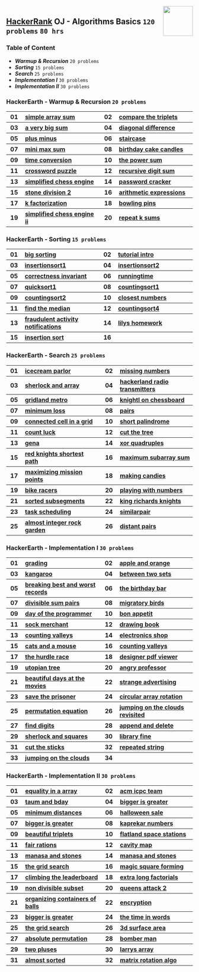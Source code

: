 <img align="right" width="80" src="https://github.com/cs-MohamedAyman/Problem-Solving-Training/blob/master/online-judges-logos/hackerrank.jpg">

## [HackerRank](https://www.hackerrank.com/) OJ - Algorithms Basics `120 problems` `80 hrs`

### Table of Content

- ***Warmup & Recursion*** `20 problems`
- ***Sorting*** `15 problems`
- ***Search*** `25 problems`
- ***Implementation I*** `30 problems`
- ***Implementation II*** `30 problems`

### HackerEarth - Warmup & Recursion `20 problems`

<table>
    <tbody>
        <tr>
            <th align="center" width="50px">01</th><th align="left" width="550px"><a href="https://www.hackerrank.com/challenges/simple-array-sum/problem">simple array sum</a></th>
            <th align="center" width="50px">02</th><th align="left" width="550px"><a href="https://www.hackerrank.com/challenges/compare-the-triplets/problem">compare the triplets</a></th>
        </tr>
        <tr>
            <th align="center" width="50px">03</th><th align="left" width="550px"><a href="https://www.hackerrank.com/challenges/a-very-big-sum/problem">a very big sum</a></th>
            <th align="center" width="50px">04</th><th align="left" width="550px"><a href="https://www.hackerrank.com/challenges/diagonal-difference/problem">diagonal difference</a></th>
        </tr>
        <tr>
            <th align="center" width="50px">05</th><th align="left" width="550px"><a href="https://www.hackerrank.com/challenges/plus-minus/problem">plus minus</a></th>
            <th align="center" width="50px">06</th><th align="left" width="550px"><a href="https://www.hackerrank.com/challenges/staircase/problem">staircase</a></th>
        </tr>
        <tr>
            <th align="center" width="50px">07</th><th align="left" width="550px"><a href="https://www.hackerrank.com/challenges/mini-max-sum/problem">mini max sum</a></th>
            <th align="center" width="50px">08</th><th align="left" width="550px"><a href="https://www.hackerrank.com/challenges/birthday-cake-candles/problem">birthday cake candles</a></th>
        </tr>
        <tr>
            <th align="center" width="50px">09</th><th align="left" width="550px"><a href="https://www.hackerrank.com/challenges/time-conversion/problem">time conversion</a></th>
            <th align="center" width="50px">10</th><th align="left" width="550px"><a href="https://www.hackerrank.com/challenges/the-power-sum/problem">the power sum</a></th>
        </tr>
        <tr>
            <th align="center" width="50px">11</th><th align="left" width="550px"><a href="https://www.hackerrank.com/challenges/crossword-puzzle/problem">crossword puzzle</a></th>
            <th align="center" width="50px">12</th><th align="left" width="550px"><a href="https://www.hackerrank.com/challenges/recursive-digit-sum/problem">recursive digit sum</a></th>
        </tr>
        <tr>
            <th align="center" width="50px">13</th><th align="left" width="550px"><a href="https://www.hackerrank.com/challenges/simplified-chess-engine/problem">simplified chess engine</a></th>
            <th align="center" width="50px">14</th><th align="left" width="550px"><a href="https://www.hackerrank.com/challenges/password-cracker/problem">password cracker</a></th>
        </tr>
        <tr>
            <th align="center" width="50px">15</th><th align="left" width="550px"><a href="https://www.hackerrank.com/challenges/stone-division-2/problem">stone division 2</a></th>
            <th align="center" width="50px">16</th><th align="left" width="550px"><a href="https://www.hackerrank.com/challenges/arithmetic-expressions/problem">arithmetic expressions</a></th>
        </tr>
        <tr>
            <th align="center" width="50px">17</th><th align="left" width="550px"><a href="https://www.hackerrank.com/challenges/k-factorization/problem">k factorization</a></th>
            <th align="center" width="50px">18</th><th align="left" width="550px"><a href="https://www.hackerrank.com/challenges/bowling-pins/problem">bowling pins</a></th>
        </tr>
        <tr>
            <th align="center" width="50px">19</th><th align="left" width="550px"><a href="https://www.hackerrank.com/challenges/simplified-chess-engine-ii/problem">simplified chess engine ii</a></th>
            <th align="center" width="50px">20</th><th align="left" width="550px"><a href="https://www.hackerrank.com/challenges/repeat-k-sums/problem">repeat k sums</a></th>
        </tr>
    </tbody>
</table>

### HackerEarth - Sorting `15 problems`

<table>
    <tbody>
        <tr>
            <th align="center" width="50px">01</th><th align="left" width="550px"><a href="https://www.hackerrank.com/challenges/big-sorting/problem">big sorting</a></th>
            <th align="center" width="50px">02</th><th align="left" width="550px"><a href="https://www.hackerrank.com/challenges/tutorial-intro/problem">tutorial intro</a></th>
        </tr>
        <tr>
            <th align="center" width="50px">03</th><th align="left" width="550px"><a href="https://www.hackerrank.com/challenges/insertionsort1/problem">insertionsort1</a></th>
            <th align="center" width="50px">04</th><th align="left" width="550px"><a href="https://www.hackerrank.com/challenges/insertionsort2/problem">insertionsort2</a></th>
        </tr>
        <tr>
            <th align="center" width="50px">05</th><th align="left" width="550px"><a href="https://www.hackerrank.com/challenges/correctness-invariant/problem">correctness invariant</a></th>
            <th align="center" width="50px">06</th><th align="left" width="550px"><a href="https://www.hackerrank.com/challenges/runningtime/problem">runningtime</a></th>
        </tr>
        <tr>
            <th align="center" width="50px">07</th><th align="left" width="550px"><a href="https://www.hackerrank.com/challenges/quicksort1/problem">quicksort1</a></th>
            <th align="center" width="50px">08</th><th align="left" width="550px"><a href="https://www.hackerrank.com/challenges/countingsort1/problem">countingsort1</a></th>
        </tr>
        <tr>
            <th align="center" width="50px">09</th><th align="left" width="550px"><a href="https://www.hackerrank.com/challenges/countingsort2/problem">countingsort2</a></th>
            <th align="center" width="50px">10</th><th align="left" width="550px"><a href="https://www.hackerrank.com/challenges/closest-numbers/problem">closest numbers</a></th>
        </tr>
        <tr>
            <th align="center" width="50px">11</th><th align="left" width="550px"><a href="https://www.hackerrank.com/challenges/find-the-median/problem">find the median</a></th>
            <th align="center" width="50px">12</th><th align="left" width="550px"><a href="https://www.hackerrank.com/challenges/countingsort4/problem">countingsort4</a></th>
        </tr>
        <tr>
            <th align="center" width="50px">13</th><th align="left" width="550px"><a href="https://www.hackerrank.com/challenges/fraudulent-activity-notifications/problem">fraudulent activity notifications</a></th>
            <th align="center" width="50px">14</th><th align="left" width="550px"><a href="https://www.hackerrank.com/challenges/lilys-homework/problem">lilys homework</a></th>
        </tr>
        <tr>
            <th align="center" width="50px">15</th><th align="left" width="550px"><a href="https://www.hackerrank.com/challenges/insertion-sort/problem">insertion sort</a></th>
            <th align="center" width="50px">16</th><th align="left" width="550px"><a href=""></a></th>
        </tr>
    </tbody>
</table>

### HackerEarth - Search `25 problems`

<table>
    <tbody>
        <tr>
            <th align="center" width="50px">01</th><th align="left" width="550px"><a href="https://www.hackerrank.com/challenges/icecream-parlor/problem">icecream parlor</a></th>
            <th align="center" width="50px">02</th><th align="left" width="550px"><a href="https://www.hackerrank.com/challenges/missing-numbers/problem">missing numbers</a></th>
        </tr>
        <tr>
            <th align="center" width="50px">03</th><th align="left" width="550px"><a href="https://www.hackerrank.com/challenges/sherlock-and-array/problem">sherlock and array</a></th>
            <th align="center" width="50px">04</th><th align="left" width="550px"><a href="https://www.hackerrank.com/challenges/hackerland-radio-transmitters/problem">hackerland radio transmitters</a></th>
        </tr>
        <tr>
            <th align="center" width="50px">05</th><th align="left" width="550px"><a href="https://www.hackerrank.com/challenges/gridland-metro/problem">gridland metro</a></th>
            <th align="center" width="50px">06</th><th align="left" width="550px"><a href="https://www.hackerrank.com/challenges/knightl-on-chessboard/problem">knightl on chessboard</a></th>
        </tr>
        <tr>
            <th align="center" width="50px">07</th><th align="left" width="550px"><a href="https://www.hackerrank.com/challenges/minimum-loss/problem">minimum loss</a></th>
            <th align="center" width="50px">08</th><th align="left" width="550px"><a href="https://www.hackerrank.com/challenges/pairs/problem">pairs</a></th>
        </tr>
        <tr>
            <th align="center" width="50px">09</th><th align="left" width="550px"><a href="https://www.hackerrank.com/challenges/connected-cell-in-a-grid/problem">connected cell in a grid</a></th>
            <th align="center" width="50px">10</th><th align="left" width="550px"><a href="https://www.hackerrank.com/challenges/short-palindrome/problem">short palindrome</a></th>
        </tr>
        <tr>
            <th align="center" width="50px">11</th><th align="left" width="550px"><a href="https://www.hackerrank.com/challenges/count-luck/problem">count luck</a></th>
            <th align="center" width="50px">12</th><th align="left" width="550px"><a href="https://www.hackerrank.com/challenges/cut-the-tree/problem">cut the tree</a></th>
        </tr>
        <tr>
            <th align="center" width="50px">13</th><th align="left" width="550px"><a href="https://www.hackerrank.com/challenges/gena/problem">gena</a></th>
            <th align="center" width="50px">14</th><th align="left" width="550px"><a href="https://www.hackerrank.com/challenges/xor-quadruples/problem">xor quadruples</a></th>
        </tr>
        <tr>
            <th align="center" width="50px">15</th><th align="left" width="550px"><a href="https://www.hackerrank.com/challenges/red-knights-shortest-path/problem">red knights shortest path</a></th>
            <th align="center" width="50px">16</th><th align="left" width="550px"><a href="https://www.hackerrank.com/challenges/maximum-subarray-sum/problem">maximum subarray sum</a></th>
        </tr>
        <tr>
            <th align="center" width="50px">17</th><th align="left" width="550px"><a href="https://www.hackerrank.com/challenges/maximizing-mission-points/problem">maximizing mission points</a></th>
            <th align="center" width="50px">18</th><th align="left" width="550px"><a href="https://www.hackerrank.com/challenges/making-candies/problem">making candies</a></th>
        </tr>
        <tr>
            <th align="center" width="50px">19</th><th align="left" width="550px"><a href="https://www.hackerrank.com/challenges/bike-racers/problem">bike racers</a></th>
            <th align="center" width="50px">20</th><th align="left" width="550px"><a href="https://www.hackerrank.com/challenges/playing-with-numbers/problem">playing with numbers</a></th>
        </tr>
        <tr>
            <th align="center" width="50px">21</th><th align="left" width="550px"><a href="https://www.hackerrank.com/challenges/sorted-subsegments/problem">sorted subsegments</a></th>
            <th align="center" width="50px">22</th><th align="left" width="550px"><a href="https://www.hackerrank.com/challenges/king-richards-knights/problem">king richards knights</a></th>
        </tr>
        <tr>
            <th align="center" width="50px">23</th><th align="left" width="550px"><a href="https://www.hackerrank.com/challenges/task-scheduling/problem">task scheduling</a></th>
            <th align="center" width="50px">24</th><th align="left" width="550px"><a href="https://www.hackerrank.com/challenges/similarpair/problem">similarpair</a></th>
        </tr>
        <tr>
            <th align="center" width="50px">25</th><th align="left" width="550px"><a href="https://www.hackerrank.com/challenges/almost-integer-rock-garden/problem">almost integer rock garden</a></th>
            <th align="center" width="50px">26</th><th align="left" width="550px"><a href="https://www.hackerrank.com/challenges/distant-pairs/problem">distant pairs</a></th>
        </tr>
    </tbody>
</table>

### HackerEarth - Implementation I `30 problems`

<table>
    <tbody>
        <tr>
            <th align="center" width="50px">01</th><th align="left" width="550px"><a href="https://www.hackerrank.com/challenges/grading/problem">grading</a></th>
            <th align="center" width="50px">02</th><th align="left" width="550px"><a href="https://www.hackerrank.com/challenges/apple-and-orange/problem">apple and orange</a></th>
        </tr>
        <tr>
            <th align="center" width="50px">03</th><th align="left" width="550px"><a href="https://www.hackerrank.com/challenges/kangaroo/problem">kangaroo</a></th>
            <th align="center" width="50px">04</th><th align="left" width="550px"><a href="https://www.hackerrank.com/challenges/between-two-sets/problem">between two sets</a></th>
        </tr>
        <tr>
            <th align="center" width="50px">05</th><th align="left" width="550px"><a href="https://www.hackerrank.com/challenges/breaking-best-and-worst-records/problem">breaking best and worst records</a></th>
            <th align="center" width="50px">06</th><th align="left" width="550px"><a href="https://www.hackerrank.com/challenges/the-birthday-bar/problem">the birthday bar</a></th>
        </tr>
        <tr>
            <th align="center" width="50px">07</th><th align="left" width="550px"><a href="https://www.hackerrank.com/challenges/divisible-sum-pairs/problem">divisible sum pairs</a></th>
            <th align="center" width="50px">08</th><th align="left" width="550px"><a href="https://www.hackerrank.com/challenges/migratory-birds/problem">migratory birds</a></th>
        </tr>
        <tr>
            <th align="center" width="50px">09</th><th align="left" width="550px"><a href="https://www.hackerrank.com/challenges/day-of-the-programmer/problem">day of the programmer</a></th>
            <th align="center" width="50px">10</th><th align="left" width="550px"><a href="https://www.hackerrank.com/challenges/bon-appetit/problem">bon appetit</a></th>
        </tr>
        <tr>
            <th align="center" width="50px">11</th><th align="left" width="550px"><a href="https://www.hackerrank.com/challenges/sock-merchant/problem">sock merchant</a></th>
            <th align="center" width="50px">12</th><th align="left" width="550px"><a href="https://www.hackerrank.com/challenges/drawing-book/problem">drawing book</a></th>
        </tr>
        <tr>
            <th align="center" width="50px">13</th><th align="left" width="550px"><a href="https://www.hackerrank.com/challenges/counting-valleys/problem">counting valleys</a></th>
            <th align="center" width="50px">14</th><th align="left" width="550px"><a href="https://www.hackerrank.com/challenges/electronics-shop/problem">electronics shop</a></th>
        </tr>
        <tr>
            <th align="center" width="50px">15</th><th align="left" width="550px"><a href="https://www.hackerrank.com/challenges/cats-and-a-mouse/problem">cats and a mouse</a></th>
            <th align="center" width="50px">16</th><th align="left" width="550px"><a href="https://www.hackerrank.com/challenges/counting-valleys/problem">counting valleys</a></th>
        </tr>
        <tr>
            <th align="center" width="50px">17</th><th align="left" width="550px"><a href="https://www.hackerrank.com/challenges/the-hurdle-race/problem">the hurdle race</a></th>
            <th align="center" width="50px">18</th><th align="left" width="550px"><a href="https://www.hackerrank.com/challenges/designer-pdf-viewer/problem">designer pdf viewer</a></th>
        </tr>
        <tr>
            <th align="center" width="50px">19</th><th align="left" width="550px"><a href="https://www.hackerrank.com/challenges/utopian-tree/problem">utopian tree</a></th>
            <th align="center" width="50px">20</th><th align="left" width="550px"><a href="https://www.hackerrank.com/challenges/angry-professor/problem">angry professor</a></th>
        </tr>
        <tr>
            <th align="center" width="50px">21</th><th align="left" width="550px"><a href="https://www.hackerrank.com/challenges/beautiful-days-at-the-movies/problem">beautiful days at the movies</a></th>
            <th align="center" width="50px">22</th><th align="left" width="550px"><a href="https://www.hackerrank.com/challenges/strange-advertising/problem">strange advertising</a></th>
        </tr>
        <tr>
            <th align="center" width="50px">23</th><th align="left" width="550px"><a href="https://www.hackerrank.com/challenges/save-the-prisoner/problem">save the prisoner</a></th>
            <th align="center" width="50px">24</th><th align="left" width="550px"><a href="https://www.hackerrank.com/challenges/circular-array-rotation/problem">circular array rotation</a></th>
        </tr>
        <tr>
            <th align="center" width="50px">25</th><th align="left" width="550px"><a href="https://www.hackerrank.com/challenges/permutation-equation/problem">permutation equation</a></th>
            <th align="center" width="50px">26</th><th align="left" width="550px"><a href="https://www.hackerrank.com/challenges/jumping-on-the-clouds-revisited/problem">jumping on the clouds revisited</a></th>
        </tr>
        <tr>
            <th align="center" width="50px">27</th><th align="left" width="550px"><a href="https://www.hackerrank.com/challenges/find-digits/problem">find digits</a></th>
            <th align="center" width="50px">28</th><th align="left" width="550px"><a href="https://www.hackerrank.com/challenges/append-and-delete/problem">append and delete</a></th>
        </tr>
        <tr>
            <th align="center" width="50px">29</th><th align="left" width="550px"><a href="https://www.hackerrank.com/challenges/sherlock-and-squares/problem">sherlock and squares</a></th>
            <th align="center" width="50px">30</th><th align="left" width="550px"><a href="https://www.hackerrank.com/challenges/library-fine/problem">library fine</a></th>
        </tr>
        <tr>
            <th align="center" width="50px">31</th><th align="left" width="550px"><a href="https://www.hackerrank.com/challenges/cut-the-sticks/problem">cut the sticks</a></th>
            <th align="center" width="50px">32</th><th align="left" width="550px"><a href="https://www.hackerrank.com/challenges/repeated-string/problem">repeated string</a></th>
        </tr>
        <tr>
            <th align="center" width="50px">33</th><th align="left" width="550px"><a href="https://www.hackerrank.com/challenges/jumping-on-the-clouds/problem">jumping on the clouds</a></th>
            <th align="center" width="50px">34</th><th align="left" width="550px"><a href=""></a></th>
        </tr>
    </tbody>
</table>

### HackerEarth - Implementation II `30 problems`

<table>
    <tbody>
        <tr>
            <th align="center" width="50px">01</th><th align="left" width="550px"><a href="https://www.hackerrank.com/challenges/equality-in-a-array/problem">equality in a array</a></th>
            <th align="center" width="50px">02</th><th align="left" width="550px"><a href="https://www.hackerrank.com/challenges/acm-icpc-team/problem">acm icpc team</a></th>
        </tr>
        <tr>
            <th align="center" width="50px">03</th><th align="left" width="550px"><a href="https://www.hackerrank.com/challenges/taum-and-bday/problem">taum and bday</a></th>
            <th align="center" width="50px">04</th><th align="left" width="550px"><a href="https://www.hackerrank.com/challenges/bigger-is-greater/problem">bigger is greater</a></th>
        </tr>
        <tr>
            <th align="center" width="50px">05</th><th align="left" width="550px"><a href="https://www.hackerrank.com/challenges/minimum-distances/problem">minimum distances</a></th>
            <th align="center" width="50px">06</th><th align="left" width="550px"><a href="https://www.hackerrank.com/challenges/halloween-sale/problem">halloween sale</a></th>
        </tr>
        <tr>
            <th align="center" width="50px">07</th><th align="left" width="550px"><a href="https://www.hackerrank.com/challenges/bigger-is-greater/problem">bigger is greater</a></th>
            <th align="center" width="50px">08</th><th align="left" width="550px"><a href="https://www.hackerrank.com/challenges/kaprekar-numbers/problem">kaprekar numbers</a></th>
        </tr>
        <tr>
            <th align="center" width="50px">09</th><th align="left" width="550px"><a href="https://www.hackerrank.com/challenges/beautiful-triplets/problem">beautiful triplets</a></th>
            <th align="center" width="50px">10</th><th align="left" width="550px"><a href="https://www.hackerrank.com/challenges/flatland-space-stations/problem">flatland space stations</a></th>
        </tr>
        <tr>
            <th align="center" width="50px">11</th><th align="left" width="550px"><a href="https://www.hackerrank.com/challenges/fair-rations/problem">fair rations</a></th>
            <th align="center" width="50px">12</th><th align="left" width="550px"><a href="https://www.hackerrank.com/challenges/cavity-map/problem">cavity map</a></th>
        </tr>
        <tr>
            <th align="center" width="50px">13</th><th align="left" width="550px"><a href="https://www.hackerrank.com/challenges/manasa-and-stones/problem">manasa and stones</a></th>
            <th align="center" width="50px">14</th><th align="left" width="550px"><a href="https://www.hackerrank.com/challenges/manasa-and-stones/problem">manasa and stones</a></th>
        </tr>
        <tr>
            <th align="center" width="50px">15</th><th align="left" width="550px"><a href="https://www.hackerrank.com/challenges/the-grid-search/problem">the grid search</a></th>
            <th align="center" width="50px">16</th><th align="left" width="550px"><a href="https://www.hackerrank.com/challenges/magic-square-forming/problem">magic square forming</a></th>
        </tr>
        <tr>
            <th align="center" width="50px">17</th><th align="left" width="550px"><a href="https://www.hackerrank.com/challenges/climbing-the-leaderboard/problem">climbing the leaderboard</a></th>
            <th align="center" width="50px">18</th><th align="left" width="550px"><a href="https://www.hackerrank.com/challenges/extra-long-factorials/problem">extra long factorials</a></th>
        </tr>
        <tr>
            <th align="center" width="50px">19</th><th align="left" width="550px"><a href="https://www.hackerrank.com/challenges/non-divisible-subset/problem">non divisible subset</a></th>
            <th align="center" width="50px">20</th><th align="left" width="550px"><a href="https://www.hackerrank.com/challenges/queens-attack-2/problem">queens attack 2</a></th>
        </tr>
        <tr>
            <th align="center" width="50px">21</th><th align="left" width="550px"><a href="https://www.hackerrank.com/challenges/organizing-containers-of-balls/problem">organizing containers of balls</a></th>
            <th align="center" width="50px">22</th><th align="left" width="550px"><a href="https://www.hackerrank.com/challenges/encryption/problem">encryption</a></th>
        </tr>
        <tr>
            <th align="center" width="50px">23</th><th align="left" width="550px"><a href="https://www.hackerrank.com/challenges/bigger-is-greater/problem">bigger is greater</a></th>
            <th align="center" width="50px">24</th><th align="left" width="550px"><a href="https://www.hackerrank.com/challenges/the-time-in-words/problem">the time in words</a></th>
        </tr>
        <tr>
            <th align="center" width="50px">25</th><th align="left" width="550px"><a href="https://www.hackerrank.com/challenges/the-grid-search/problem">the grid search</a></th>
            <th align="center" width="50px">26</th><th align="left" width="550px"><a href="https://www.hackerrank.com/challenges/3d-surface-area/problem">3d surface area</a></th>
        </tr>
        <tr>
            <th align="center" width="50px">27</th><th align="left" width="550px"><a href="https://www.hackerrank.com/challenges/absolute-permutation/problem">absolute permutation</a></th>
            <th align="center" width="50px">28</th><th align="left" width="550px"><a href="https://www.hackerrank.com/challenges/bomber-man/problem">bomber man</a></th>
        </tr>
        <tr>
            <th align="center" width="50px">29</th><th align="left" width="550px"><a href="https://www.hackerrank.com/challenges/two-pluses/problem">two pluses</a></th>
            <th align="center" width="50px">30</th><th align="left" width="550px"><a href="https://www.hackerrank.com/challenges/larrys-array/problem">larrys array</a></th>
        </tr>
        <tr>
            <th align="center" width="50px">31</th><th align="left" width="550px"><a href="https://www.hackerrank.com/challenges/almost-sorted/problem">almost sorted</a></th>
            <th align="center" width="50px">32</th><th align="left" width="550px"><a href="https://www.hackerrank.com/challenges/matrix-rotation-algo/problem">matrix rotation algo</a></th>
        </tr>
    </tbody>
</table>
